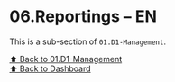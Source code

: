 # 06.Reportings – EN

This is a sub-section of `01.D1-Management`.

[⬆ Back to 01.D1-Management](../.)  
[⬆ Back to Dashboard](../../.)
